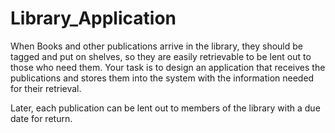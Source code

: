 # Library_Application

When Books and other publications arrive in the library, they should be tagged and put on shelves, so they are easily retrievable to be lent out to those who need them. Your task is to design an application that receives the publications and stores them into the system with the information needed for their retrieval.

Later, each publication can be lent out to members of the library with a due date for return.
